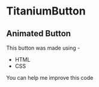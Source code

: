 # TitaniumButton
## Animated Button
This button was made using -

* HTML
* CSS

You can help me improve this code
